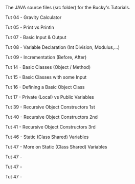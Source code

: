 The JAVA source files (src folder) for the Bucky's Tutorials.

Tut 04 - Gravity Calculator

Tut 05 - Print vs Println

Tut 07 - Basic Input & Output

Tut 08 - Variable Declaration (Int Division, Modulus,...)

Tut 09 - Incrementation (Before, After)

Tut 14 - Basic Classes (Object / Method)

Tut 15 - Basic Classes with some Input

Tut 16 - Defining a Basic Object Class

Tut 17 - Private (Local) vs Public Variables

Tut 39 - Recursive Object Constructors 1st

Tut 40 - Recursive Object Constructors 2nd

Tut 41 - Recursive Object Constructors 3rd

Tut 46 - Static (Class Shared) Variables

Tut 47 - More on Static (Class Shared) Variables

Tut 47 - 

Tut 47 - 

Tut 47 - 

